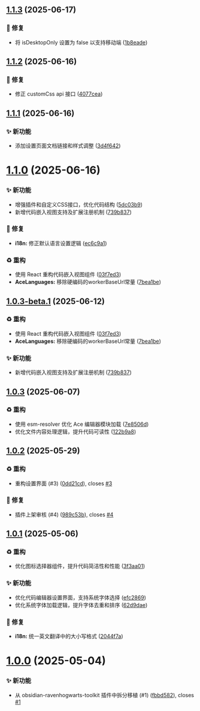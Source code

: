 ## [1.1.3](https://github.com/RavenHogWarts/obsidian-ace-code-editor/compare/1.1.2...1.1.3) (2025-06-17)


### 🐛 修复

* 将 isDesktopOnly 设置为 false 以支持移动端 ([1b8eade](https://github.com/RavenHogWarts/obsidian-ace-code-editor/commit/1b8eade6477790bd0b186285a46510175ba2d99e))



## [1.1.2](https://github.com/RavenHogWarts/obsidian-ace-code-editor/compare/1.1.1...1.1.2) (2025-06-16)


### 🐛 修复

* 修正 customCss api 接口 ([4077cea](https://github.com/RavenHogWarts/obsidian-ace-code-editor/commit/4077cea6a59d4a03e7f2a396eb8fae3680367d25))



## [1.1.1](https://github.com/RavenHogWarts/obsidian-ace-code-editor/compare/1.1.0...1.1.1) (2025-06-16)


### ✨ 新功能

* 添加设置页面文档链接和样式调整 ([3d4f642](https://github.com/RavenHogWarts/obsidian-ace-code-editor/commit/3d4f642531ba4e4a10519155ace3f7abe6da17be))



# [1.1.0](https://github.com/RavenHogWarts/obsidian-ace-code-editor/compare/1.0.3...1.1.0) (2025-06-16)


### ✨ 新功能

* 增强插件和自定义CSS接口，优化代码结构 ([5dc03b9](https://github.com/RavenHogWarts/obsidian-ace-code-editor/commit/5dc03b9299533e43f1c764466179457b358437c1))
* 新增代码嵌入视图支持及扩展注册机制 ([739b837](https://github.com/RavenHogWarts/obsidian-ace-code-editor/commit/739b837ed0ec356609cb69c8fa43a685e758d18f))


### 🐛 修复

* **i18n:** 修正默认语言设置逻辑 ([ec6c9a1](https://github.com/RavenHogWarts/obsidian-ace-code-editor/commit/ec6c9a187f1cefc09c7d45bda9006c8790983117))

### ♻️ 重构

* 使用 React 重构代码嵌入视图组件 ([03f7ed3](https://github.com/RavenHogWarts/obsidian-ace-code-editor/commit/03f7ed33b0f51683f9faf773524b2acc70d7b199))
* **AceLanguages:** 移除硬编码的workerBaseUrl常量 ([7bea1be](https://github.com/RavenHogWarts/obsidian-ace-code-editor/commit/7bea1be8b244fdf772e5f7c24159347af95bcd5d))


## [1.0.3-beta.1](https://github.com/RavenHogWarts/obsidian-ace-code-editor/compare/1.0.3...1.0.3-beta.1) (2025-06-12)


### ♻️ 重构

* 使用 React 重构代码嵌入视图组件 ([03f7ed3](https://github.com/RavenHogWarts/obsidian-ace-code-editor/commit/03f7ed33b0f51683f9faf773524b2acc70d7b199))
* **AceLanguages:** 移除硬编码的workerBaseUrl常量 ([7bea1be](https://github.com/RavenHogWarts/obsidian-ace-code-editor/commit/7bea1be8b244fdf772e5f7c24159347af95bcd5d))


### ✨ 新功能

* 新增代码嵌入视图支持及扩展注册机制 ([739b837](https://github.com/RavenHogWarts/obsidian-ace-code-editor/commit/739b837ed0ec356609cb69c8fa43a685e758d18f))



## [1.0.3](https://github.com/RavenHogWarts/obsidian-ace-code-editor/compare/1.0.2...1.0.3) (2025-06-07)


### ♻️ 重构

* 使用 esm-resolver 优化 Ace 编辑器模块加载 ([7e8506d](https://github.com/RavenHogWarts/obsidian-ace-code-editor/commit/7e8506d54cdf2cd584f545f5695e331e6bf1611f))
* 优化文件内容处理逻辑，提升代码可读性 ([122b9a8](https://github.com/RavenHogWarts/obsidian-ace-code-editor/commit/122b9a8d3259eef9daf5a113dfd1133bb015d6ca))



## [1.0.2](https://github.com/RavenHogWarts/obsidian-ace-code-editor/compare/1.0.1...1.0.2) (2025-05-29)


### ♻️ 重构

* 重构设置界面 (#3) ([0dd21cd](https://github.com/RavenHogWarts/obsidian-ace-code-editor/commit/0dd21cd7ad94198a1f33125f09ba1b8aac8d6338)), closes [#3](https://github.com/RavenHogWarts/obsidian-ace-code-editor/issues/3)


### 🐛 修复

* 插件上架审核 (#4) ([989c53b](https://github.com/RavenHogWarts/obsidian-ace-code-editor/commit/989c53bdd1439df95f76aea8a5b03e64d1a69401)), closes [#4](https://github.com/RavenHogWarts/obsidian-ace-code-editor/issues/4)



## [1.0.1](https://github.com/RavenHogWarts/obsidian-ace-code-editor/compare/1.0.0...1.0.1) (2025-05-06)


### ♻️ 重构

* 优化图标选择器组件，提升代码简洁性和性能 ([3f3aa01](https://github.com/RavenHogWarts/obsidian-ace-code-editor/commit/3f3aa0157c71a2a8a5fc48c49719da67858a2e99))


### ✨ 新功能

* 优化代码编辑器设置界面，支持系统字体选择 ([efc2869](https://github.com/RavenHogWarts/obsidian-ace-code-editor/commit/efc2869fe4e7c8b10c2c7669b2b50f713b4d3b8e))
* 优化系统字体加载逻辑，提升字体去重和排序 ([62d9dae](https://github.com/RavenHogWarts/obsidian-ace-code-editor/commit/62d9dae87408697a31d0e33af440e559e4f04c28))


### 🐛 修复

* **i18n:** 统一英文翻译中的大小写格式 ([2044f7a](https://github.com/RavenHogWarts/obsidian-ace-code-editor/commit/2044f7ad7690234a2bd1a8288a63efbde24026e3))



# [1.0.0](https://github.com/Moyf/yearly-glance/compare/11350fe43290c2ff7ed1b2c3a31c823075f25934...1.0.0) (2025-05-04)


### ✨ 新功能

* 从 obsidian-ravenhogwarts-toolkit 插件中拆分移植 (#1) ([fbbd582](https://github.com/RavenHogWarts/obsidian-ace-code-editor/commit/fbbd582ce477b1361f7caea851188370f978ca54)), closes [#1](https://github.com/RavenHogWarts/obsidian-ace-code-editor/issues/1)




